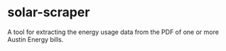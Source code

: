 # solar-scraper

A tool for extracting the energy usage data from the PDF of one or more Austin Energy bills.
